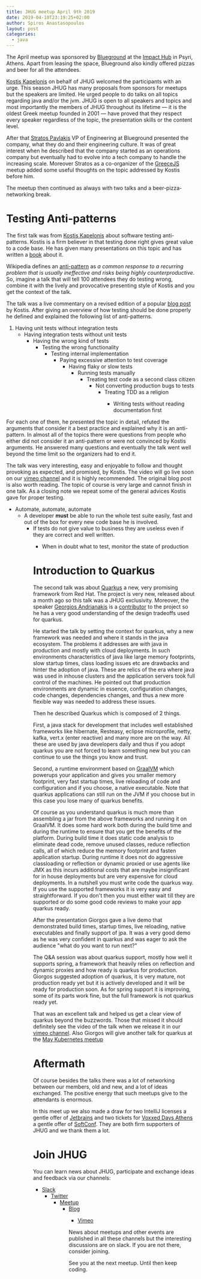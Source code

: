 ```yaml
---
title: JHUG meetup April 9th 2019
date: 2019-04-10T23:19:25+02:00
author: Spiros Anastasopoulos
layout: post
categories:
  - java
---
```

The April meetup was sponsored by [Blueground](https://www.theblueground.com/) at the [Impact Hub](https://athens.impacthub.net/) in Psyri, Athens. Apart from leasing the space, Blueground also kindly offered pizzas and beer for all the attendees.

[Kostis Kapelonis](https://www.codepipes.com/) on behalf of JHUG welcomed the participants with an urge. This season JHUG has many proposals from sponsors for meetups but the speakers are limited. He urged people to do talks on all topics regarding java and/or the jvm. JHUG is open to all speakers and topics and most importantly the members of JHUG throughout its lifetime &#8212; it is the oldest Greek meetup founded in 2001 &#8212; have proved that they respect every speaker regardless of the topic, the presentation skills or the content level.

After that [Stratos Pavlakis](https://www.linkedin.com/in/spavlakis/) VP of Engineering at Blueground presented the company, what they do and their engineering culture. It was of great interest when he described that the company started as an operations company but eventually had to evolve into a tech company to handle the increasing scale. Moreover Stratos as a co-organizer of the [GreeceJS](https://greecejs.org/) meetup added some useful thoughts on the topic addressed by Kostis before him.

The meetup then continued as always with two talks and a beer-pizza-networking break.

# Testing Anti-patterns

The first talk was from [Kostis Kapelonis](https://www.codepipes.com/) about software testing anti-patterns. Kostis is a firm believer in that testing done right gives great value to a code base. He has given many presentations on this topic and has written a [book](https://www.manning.com/books/java-testing-with-spock) about it.

Wikipedia defines an [anti-pattern](https://en.wikipedia.org/wiki/Anti-pattern) as _a common response to a recurring problem that is usually ineffective and risks being highly counterproductive_. So, imagine a talk that will tell 100 attendees they do testing wrong, combine it with the lively and provocative presenting style of Kostis and you get the context of the talk.

The talk was a live commentary on a revised edition of a popular [blog post](http://blog.codepipes.com/testing/software-testing-antipatterns.html) by Kostis. After giving an overview of how testing should be done properly he defined and explained the following list of anti-patterns.

  1. Having unit tests without integration tests 
      * Having integration tests without unit tests 
          * Having the wrong kind of tests 
              * Testing the wrong functionality 
                  * Testing internal implementation 
                      * Paying excessive attention to test coverage 
                          * Having flaky or slow tests 
                              * Running tests manually 
                                  * Treating test code as a second class citizen 
                                      * Not converting production bugs to tests 
                                          * Treating TDD as a religion 
                                              * Writing tests without reading documentation first </ol> 
                                                For each one of them, he presented the topic in detail, refuted the arguments that consider it a best practice and explained why it is an anti-pattern. In almost all of the topics there were questions from people who either did not consider it an anti-pattern or were not convinced by Kostis arguments. He answered many questions and eventually the talk went well beyond the time limit so the organizers had to end it.
                                                
                                                The talk was very interesting, easy and enjoyable to follow and thought provoking as expected, and promised, by Kostis. The video will go live soon on our [vimeo channel](https://vimeo.com/javahellenicusergroup) and it is highly recommended. The original blog post is also worth reading. The topic of course is very large and cannot finish in one talk. As a closing note we repeat some of the general advices Kostis gave for proper testing.
                                                
                                                  * Automate, automate, automate 
                                                      * A developer **must** be able to run the whole test suite easily, fast and out of the box for every new code base he is involved. 
                                                          * If tests do not give value to business they are useless even if they are correct and well written. 
                                                              * When in doubt what to test, monitor the state of production </ul> 
                                                                # Introduction to Quarkus
                                                                
                                                                The second talk was about [Quarkus](https://quarkus.io/) a new, very promising framework from Red Hat. The project is very new, released about a month ago so this talk was a JHUG exclusivity. Moreover, the speaker [Georgios Andrianakis](https://twitter.com/geoand86) is a [contributor](https://github.com/quarkusio/quarkus/graphs/contributors) to the project so he has a very good understanding of the design tradeoffs used for quarkus.
                                                                
                                                                He started the talk by setting the context for quarkus, why a new framework was needed and where it stands in the java ecosystem. The problems it addresses are with java in production and mostly with cloud deployments. In such environments characteristics of java like large memory footprints, slow startup times, class loading issues etc are drawbacks and hinter the adoption of java. These are relics of the era where java was used in inhouse clusters and the application servers took full control of the machines. He pointed out that production environments are dynamic in essence, configuration changes, code changes, dependencies changes, and thus a new more flexible way was needed to address these issues.
                                                                
                                                                Then he described Quarkus which is composed of 2 things.
                                                                
                                                                First, a java stack for development that includes well established frameworks like hibernate, Resteasy, eclipse microprofile, netty, kafka, vert.x (enter reactive) and many more are on the way. All these are used by java developers daily and thus if you adopt quarkus you are not forced to learn something new but you can continue to use the things you know and trust.
                                                                
                                                                Second, a runtime environment based on [GraalVM](https://www.graalvm.org/) which powerups your application and gives you smaller memory footprint, very fast startup times, live reloading of code and configuration and if you choose, a native executable. Note that quarkus applications can still run on the JVM if you choose but in this case you lose many of quarkus benefits.
                                                                
                                                                Of course as you understand quarkus is much more than assembling a jar from the above frameworks and running it on GraalVM. It does some hard work both during the build time and during the runtime to ensure that you get the benefits of the platform. During build time it does static code analysis to eliminate dead code, remove unused classes, reduce reflection calls, all of which reduce the memory footprint and fasten application startup. During runtime it does not do aggressive classloading or reflection or dynamic proxied or use agents like JMX as this incurs additional costs that are maybe insignificant for in house deployments but are very expensive for cloud deployments. In a nutshell you must write code the quarkus way. If you use the supported frameworks it is very easy and straightforward. If you don't then you must either wait till they are supported or do some good code reviews to make your app quarkus ready.
                                                                
                                                                After the presentation Giorgos gave a live demo that demonstrated build times, startup times, live reloading, native executables and finally support of jpa. It was a very good demo as he was very confident in quarkus and was eager to ask the audience "what do you want to run next?"
                                                                
                                                                The Q&A session was about quarkus support, mostly how well it supports spring, a framework that heavily relies on reflection and dynamic proxies and how ready is quarkus for production. Giorgos suggested adoption of quarkus, it is very mature, not production ready yet but it is actively developed and it will be ready for production soon. As for spring support it is improving, some of its parts work fine, but the full framework is not quarkus ready yet.
                                                                
                                                                That was an excellent talk and helped us get a clear view of quarkus beyond the buzzwords. Those that missed it should definitely see the video of the talk when we release it in our [vimeo channel](https://vimeo.com/javahellenicusergroup). Also Giorgos will give another talk for quarkus at the [May Kubernetes meetup](https://www.meetup.com/Athens-Kubernetes-Meetup/events/260480891/)
                                                                
                                                                # Aftermath
                                                                
                                                                Of course besides the talks there was a lot of networking between our members, old and new, and a lot of ideas exchanged. The positive energy that such meetups give to the attendants is enormous.
                                                                
                                                                In this meet up we also made a draw for two IntelliJ licenses a gentle offer of [Jetbrains](https://www.jetbrains.com/) and two tickets for [Voxxed Days Athens](https://voxxeddays.com/athens/) a gentle offer of [SoftConf](http://softconf.eu/). They are both firm supporters of JHUG and we thank them a lot.
                                                                
                                                                # Join JHUG
                                                                
                                                                You can learn news about JHUG, participate and exchange ideas and feedback via our channels:
                                                                
                                                                  * [Slack](https://jhug.slack.com) 
                                                                      * [Twitter](https://twitter.com/jhug) 
                                                                          * [Meetup](https://www.meetup.com/Java-Hellenic-User-Group/) 
                                                                              * [Blog](https://www.jhug.gr) 
                                                                                  * [Vimeo](https://vimeo.com/javahellenicusergroup) </ul> 
                                                                                    News about meetups and other events are published in all these channels but the interesting discussions are on slack. If you are not there, consider joining.
                                                                                    
                                                                                    See you at the next meetup. Until then keep coding.